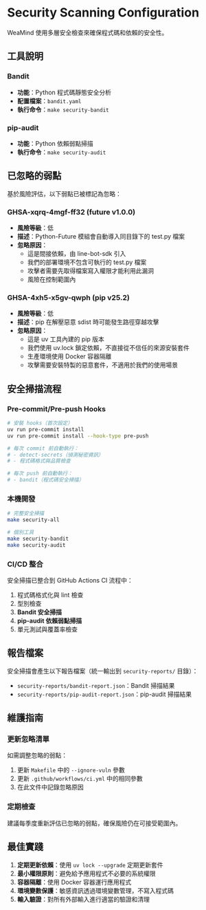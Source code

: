 # Security Scanning Configuration

WeaMind 使用多層安全檢查來確保程式碼和依賴的安全性。

## 工具說明

### Bandit
- **功能**：Python 程式碼靜態安全分析
- **配置檔案**：`bandit.yaml`
- **執行命令**：`make security-bandit`

### pip-audit
- **功能**：Python 依賴弱點掃描
- **執行命令**：`make security-audit`

## 已忽略的弱點

基於風險評估，以下弱點已被標記為忽略：

### GHSA-xqrq-4mgf-ff32 (future v1.0.0)
- **風險等級**：低
- **描述**：Python-Future 模組會自動導入同目錄下的 test.py 檔案
- **忽略原因**：
  - 這是間接依賴，由 line-bot-sdk 引入
  - 我們的部署環境不包含可執行的 test.py 檔案
  - 攻擊者需要先取得檔案寫入權限才能利用此漏洞
  - 風險在控制範圍內

### GHSA-4xh5-x5gv-qwph (pip v25.2)
- **風險等級**：低
- **描述**：pip 在解壓惡意 sdist 時可能發生路徑穿越攻擊
- **忽略原因**：
  - 這是 uv 工具內建的 pip 版本
  - 我們使用 uv.lock 鎖定依賴，不直接從不信任的來源安裝套件
  - 生產環境使用 Docker 容器隔離
  - 攻擊需要安裝特製的惡意套件，不適用於我們的使用場景

## 安全掃描流程

### Pre-commit/Pre-push Hooks
```bash
# 安裝 hooks（首次設定）
uv run pre-commit install
uv run pre-commit install --hook-type pre-push

# 每次 commit 前自動執行：
# - detect-secrets（偵測秘密資訊）
# - 程式碼格式與品質檢查

# 每次 push 前自動執行：
# - bandit（程式碼安全掃描）
```

### 本機開發
```bash
# 完整安全掃描
make security-all

# 個別工具
make security-bandit
make security-audit
```

### CI/CD 整合
安全掃描已整合到 GitHub Actions CI 流程中：
1. 程式碼格式化與 lint 檢查
2. 型別檢查
3. **Bandit 安全掃描**
4. **pip-audit 依賴弱點掃描**
5. 單元測試與覆蓋率檢查

## 報告檔案

安全掃描會產生以下報告檔案（統一輸出到 `security-reports/` 目錄）：
- `security-reports/bandit-report.json`：Bandit 掃描結果
- `security-reports/pip-audit-report.json`：pip-audit 掃描結果

## 維護指南

### 更新忽略清單
如需調整忽略的弱點：

1. 更新 `Makefile` 中的 `--ignore-vuln` 參數
2. 更新 `.github/workflows/ci.yml` 中的相同參數
3. 在此文件中記錄忽略原因

### 定期檢查
建議每季度重新評估已忽略的弱點，確保風險仍在可接受範圍內。

## 最佳實踐

1. **定期更新依賴**：使用 `uv lock --upgrade` 定期更新套件
2. **最小權限原則**：避免給予應用程式不必要的系統權限
3. **容器隔離**：使用 Docker 容器運行應用程式
4. **環境變數保護**：敏感資訊透過環境變數管理，不寫入程式碼
5. **輸入驗證**：對所有外部輸入進行適當的驗證和清理
